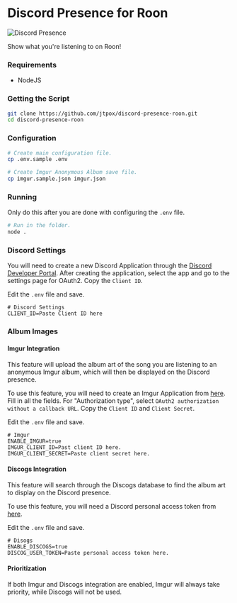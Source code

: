 # Discord Presence for Roon
![Discord Presence](https://raw.githubusercontent.com/jtpox/discord-presence-roon/main/assets/screenshot.png)

Show what you're listening to on Roon!

### Requirements
- NodeJS

### Getting the Script
```bash
git clone https://github.com/jtpox/discord-presence-roon.git
cd discord-presence-roon
```

### Configuration
```bash
# Create main configuration file.
cp .env.sample .env

# Create Imgur Anonymous Album save file.
cp imgur.sample.json imgur.json
```

### Running
Only do this after you are done with configuring the `.env` file.
```bash
# Run in the folder.
node .
```

### Discord Settings
You will need to create a new Discord Application through the [Discord Developer Portal](https://discord.com/developers/applications). After creating the application, select the app and go to the settings page for OAuth2.
Copy the `Client ID`.

Edit the `.env` file and save.
```env
# Discord Settings
CLIENT_ID=Paste Client ID here
```

### Album Images
#### Imgur Integration
This feature will upload the album art of the song you are listening to an anonymous Imgur album, which will then be displayed on the Discord presence.

To use this feature, you will need to create an Imgur Application from [here](https://api.imgur.com/oauth2/addclient). Fill in all the fields.
For "Authorization type", select `OAuth2 authorization without a callback URL`.
Copy the `Client ID` and `Client Secret`.

Edit the `.env` file and save.
```env
# Imgur
ENABLE_IMGUR=true
IMGUR_CLIENT_ID=Past client ID here.
IMGUR_CLIENT_SECRET=Paste client secret here.
```

#### Discogs Integration
This feature will search through the Discogs database to find the album art to display on the Discord presence.

To use this feature, you will need a Discord personal access token from [here](https://www.discogs.com/settings/developers).

Edit the `.env` file and save.
```env
# Disogs
ENABLE_DISCOGS=true
DISCOG_USER_TOKEN=Paste personal access token here.
```

#### Prioritization
If both Imgur and Discogs integration are enabled, Imgur will always take priority, while Discogs will not be used.
